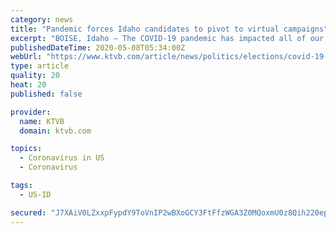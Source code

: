```yaml
---
category: news
title: "Pandemic forces Idaho candidates to pivot to virtual campaigns"
excerpt: "BOISE, Idaho — The COVID-19 pandemic has impacted all of our lives. It’s forced some out of work and others to work from home while juggling personal lives. The coronavirus is also making its presence felt for candidates seeking votes in Idaho’s May 19 primary,"
publishedDateTime: 2020-05-08T05:34:00Z
webUrl: "https://www.ktvb.com/article/news/politics/elections/covid-19-pandemic-causing-some-campaigns-to-be-done-all-online/277-0ac1040f-5699-4dbb-a54b-13f66a2844f2"
type: article
quality: 20
heat: 20
published: false

provider:
  name: KTVB
  domain: ktvb.com

topics:
  - Coronavirus in US
  - Coronavirus

tags:
  - US-ID

secured: "J7XAiV0LZxxpFypdY9ToVnIP2wBXoGCY3FtFfzWGA3Z0MQoxmU0z8Qih220ep3WLckgqbd25ogCAtia9q5YDG1eCDOFCjtq9JT0i0mw8VAQIHbbvTfllrmn5xh94ixA/DHdhwvR1HVDZmVgfFfx43utzxo8WJzfwNIfBd8+W7b7qZ0BtVGCc3VnQX8AAGIS6Z2v8M/xxa4p934q7jMDV1bXfJ+VEEYEASiGGWYbecpUB3PG56loZmVpQ2hPQqp7H02Ci6vZhN1PXZH0qrqibE+nNBeblK7NV1dWtLhitwvspGq9Kpu8fhjQDCQh+b9YFxgiEzFN5Ywu5Prp0/NsRV1LyOrPLVH2+1ZGALNCHNd6gVLrdtfDEAuhADhK36J2OHe7lAHSiDypjFzBm0YtcKrjyjDBPuOMLsaLgmcl2X1WE7q0w3Yl51MdZxz/HGKVw7JvtvKdPHVjLAmm05NwGyyOrfVI9tdcuaYLjZEvvAyM=;cakwwuB+HtNhdIbMmdOvhA=="
---
```


